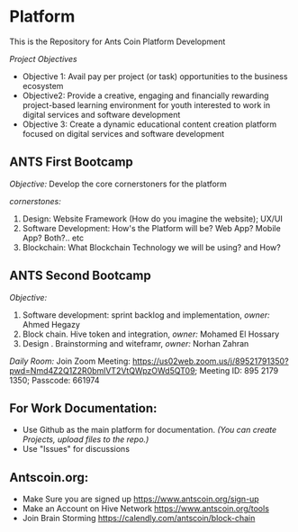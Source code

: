 # Platform
This is the Repository for Ants Coin Platform Development

*Project Objectives*

- Objective 1: Avail pay per project (or task) opportunities to the business ecosystem
- Objective2: Provide a creative, engaging and financially rewarding project-based learning environment for youth interested to work in digital services and software development
- Objective 3: Create a dynamic educational content creation platform focused on digital services and software development


## ANTS First Bootcamp
*Objective:*
Develop the core cornerstoners for the platform

*cornerstones:*
1. Design: Website Framework (How do you imagine the website); UX/UI
2. Software Development: How's the Platform will be? Web App? Mobile App? Both?.. etc
3. Blockchain: What Blockchain Technology we will be using? and How?


## ANTS Second Bootcamp
*Objective:*
1. Software development: sprint backlog and implementation, _owner:_ Ahmed Hegazy
2. Block chain. Hive token and integration, _owner:_ Mohamed El Hossary
3. Design . Brainstorming and witeframr, _owner:_ Norhan Zahran

*Daily Room:*
Join Zoom Meeting: https://us02web.zoom.us/j/89521791350?pwd=Nmd4Z2Q1Z2R0bmlVT2VtQWpzOWd5QT09; Meeting ID: 895 2179 1350; Passcode: 661974

## For Work Documentation:
- Use Github as the main platform for documentation. *(You can create Projects, upload files to the repo.)*
- Use "Issues" for discussions

## Antscoin.org:
- Make Sure you are signed up https://www.antscoin.org/sign-up
- Make an Account on Hive Network https://www.antscoin.org/tools
- Join Brain Storming https://calendly.com/antscoin/block-chain
